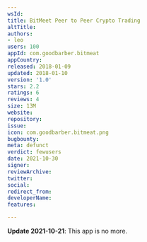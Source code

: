```yaml
---
wsId: 
title: BitMeet Peer to Peer Crypto Trading
altTitle: 
authors:
- leo
users: 100
appId: com.goodbarber.bitmeat
appCountry: 
released: 2018-01-09
updated: 2018-01-10
version: '1.0'
stars: 2.2
ratings: 6
reviews: 4
size: 13M
website: 
repository: 
issue: 
icon: com.goodbarber.bitmeat.png
bugbounty: 
meta: defunct
verdict: fewusers
date: 2021-10-30
signer: 
reviewArchive: 
twitter: 
social: 
redirect_from: 
developerName: 
features: 

---
```


**Update 2021-10-21**: This app is no more.

